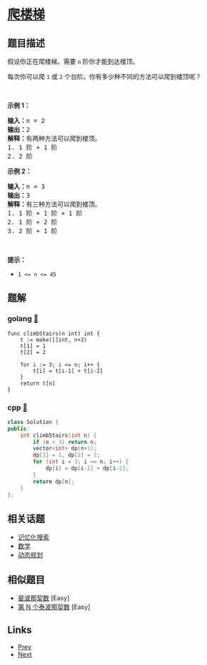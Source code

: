 
# [爬楼梯](https://leetcode-cn.com/problems/climbing-stairs)

## 题目描述

<p>假设你正在爬楼梯。需要 <code>n</code>&nbsp;阶你才能到达楼顶。</p>

<p>每次你可以爬 <code>1</code> 或 <code>2</code> 个台阶。你有多少种不同的方法可以爬到楼顶呢？</p>

<p>&nbsp;</p>

<p><strong>示例 1：</strong></p>

<pre>
<strong>输入：</strong>n = 2
<strong>输出：</strong>2
<strong>解释：</strong>有两种方法可以爬到楼顶。
1. 1 阶 + 1 阶
2. 2 阶</pre>

<p><strong>示例 2：</strong></p>

<pre>
<strong>输入：</strong>n = 3
<strong>输出：</strong>3
<strong>解释：</strong>有三种方法可以爬到楼顶。
1. 1 阶 + 1 阶 + 1 阶
2. 1 阶 + 2 阶
3. 2 阶 + 1 阶
</pre>

<p>&nbsp;</p>

<p><strong>提示：</strong></p>

<ul>
	<li><code>1 &lt;= n &lt;= 45</code></li>
</ul>


## 题解

### golang [🔗](climbing-stairs.go) 
```golang
func climbStairs(n int) int {
	t := make([]int, n+2)
	t[1] = 1
	t[2] = 2

	for i := 3; i <= n; i++ {
		t[i] = t[i-1] + t[i-2]
	}
	return t[n]
}

```
### cpp [🔗](climbing-stairs.cpp) 
```cpp
class Solution {
public:
    int climbStairs(int n) {
        if (n < 3) return n;
        vector<int> dp(n+1);
        dp[1] = 1, dp[2] = 2;
        for (int i = 3; i <= n; i++) {
            dp[i] = dp[i-1] + dp[i-2];
        }
        return dp[n];
    }
};
```


## 相关话题

- [记忆化搜索](https://leetcode-cn.com/tag/memoization) 
- [数学](https://leetcode-cn.com/tag/math) 
- [动态规划](https://leetcode-cn.com/tag/dynamic-programming) 


## 相似题目

- [斐波那契数](../fibonacci-number/README.md)  [Easy] 
- [第 N 个泰波那契数](../n-th-tribonacci-number/README.md)  [Easy] 


## Links

- [Prev](../sqrtx/README.md) 
- [Next](../simplify-path/README.md) 

